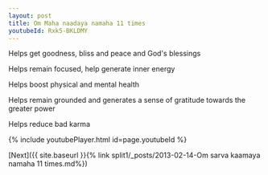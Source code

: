 ```yaml
---
layout: post
title: Om Maha naadaya namaha 11 times
youtubeId: Rxk5-BKLDMY
---
```

 
 
Helps get goodness, bliss and peace and God's blessings
 
Helps remain focused, help generate inner energy 
 
Helps boost physical and mental health 
 
Helps remain grounded and generates a sense of gratitude towards the greater power 
 
Helps reduce bad karma
 
 
 
 


{% include youtubePlayer.html id=page.youtubeId %}
 
[Next]({{ site.baseurl }}{% link  split1/_posts/2013-02-14-Om sarva kaamaya namaha 11 times.md%})
 
